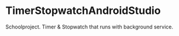 TimerStopwatchAndroidStudio
===========================

Schoolproject. Timer &amp; Stopwatch that runs with background service. 
